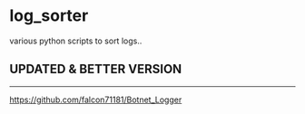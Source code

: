 # log_sorter
various python scripts to sort logs..
## UPDATED & BETTER VERSION
***
https://github.com/falcon71181/Botnet_Logger
